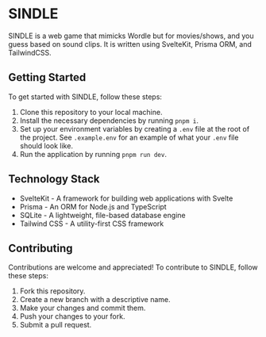 # SINDLE

SINDLE is a web game that mimicks Wordle but for movies/shows, and you guess based on sound clips.
It is written using SvelteKit, Prisma ORM, and TailwindCSS.

## Getting Started

To get started with SINDLE, follow these steps:

1. Clone this repository to your local machine.
2. Install the necessary dependencies by running `pnpm i`.
3. Set up your environment variables by creating a `.env` file at the root of the project. See `.example.env` for an example of what your `.env` file should look like.
4. Run the application by running `pnpm run dev`.

## Technology Stack

- SvelteKit - A framework for building web applications with Svelte
- Prisma - An ORM for Node.js and TypeScript
- SQLite - A lightweight, file-based database engine
- Tailwind CSS - A utility-first CSS framework

## Contributing

Contributions are welcome and appreciated! To contribute to SINDLE, follow these steps:

1. Fork this repository.
2. Create a new branch with a descriptive name.
3. Make your changes and commit them.
4. Push your changes to your fork.
5. Submit a pull request.
